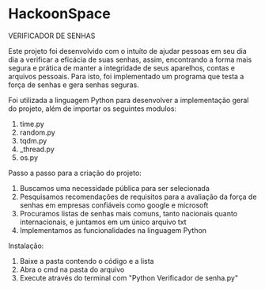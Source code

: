 # HackoonSpace

VERIFICADOR DE SENHAS

  Este projeto foi desenvolvido com o intuíto de ajudar pessoas em seu dia dia a verificar a eficácia de suas senhas, assim, 
  encontrando a forma mais segura e prática de manter a integridade de seus aparelhos, contas e arquivos pessoais. Para isto, foi
  implementado um programa que testa a força de senhas e gera senhas seguras.
  
   Foi utilizada a linguagem Python para desenvolver a implementação geral do projeto, além de importar os seguintes modulos:
   1. time.py
   2. random.py
   3. tqdm.py
   4. _thread.py
   5. os.py
   
   Passo a passo para a criação do projeto:
   1. Buscamos uma necessidade pública para ser selecionada
   2. Pesquisamos recomendações de requisitos para a avaliação da força de senhas em empresas confiáveis como google e microsoft
   3. Procuramos listas de senhas mais comuns, tanto nacionais quanto internacionais, e juntamos em um único arquivo txt 
   4. Implementamos as funcionalidades na linguagem Python
   
   Instalação:
   1. Baixe a pasta contendo o código e a lista
   2. Abra o cmd na pasta do arquivo
   3. Execute através do terminal com "Python Verificador de senha.py"
   
   
   
   
